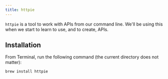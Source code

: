 ```yaml
---
title: httpie
---
```


`httpie` is a tool to work with APIs from our command line. We'll be using this
when we start to learn to use, and to create, APIs.

## Installation

From Terminal, run the following command (the current directory does not
matter):

```shell
brew install httpie
```
